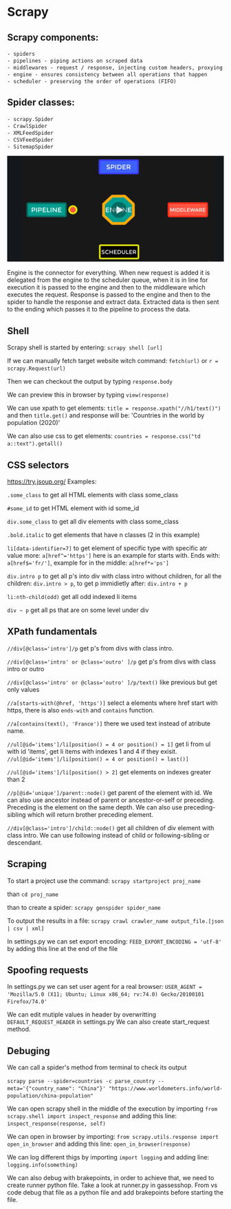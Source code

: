 # Scrapy
## Scrapy components:
    - spiders
    - pipelines - piping actions on scraped data
    - middlewares - request / response, injecting custom headers, proxying
    - engine - ensures consistency between all operations that happen
    - scheduler - preserving the order of operations (FIFO)

## Spider classes:
    - scrapy.Spider
    - CrawlSpider
    - XMLFeedSpider
    - CSVFeedSpider
    - SitemapSpider

![](2020-02-19-11-07-53.png)

Engine is the connector for everything. When new request is added it is delegated from the engine to the scheduler queue, when it is in line for execution it is passed to the engine and then to the middleware which executes the request. Response is passed to the engine and then to the spider to handle the response and extract data. Extracted data is then sent to the ending which passes it to the pipeline to process the data.

## Shell
Scrapy shell is started by entering:
`scrapy shell [url]`

If we can manually fetch target website witch command:
`fetch(url)` or `r = scrapy.Request(url)`

Then we can checkout the output by typing
`response.body`

We can preview this in browser by typing
`view(response)`

We can use xpath to get elements:
`title = response.xpath("//h1/text()")`
and then `title.get()` and response will be: 'Countries in the world by population (2020)'

We can also use css to get elements:
`countries = response.css("td a::text").getall()`

## CSS selectors
https://try.jsoup.org/
Examples:

`.some_class` to get all HTML elements with class some_class

`#some_id` to get HTML element with id some_id

`div.some_class` to get all div elements with class some_class

`.bold.italic` to get elements that have n classes (2 in this example)

`li[data-identifier=7]` to get element of specific type with specific atr value more: `a[href^='https']` here is an example for starts with. Ends with: `a[href$='fr/']`, example for in the middle: `a[href*='ps']`

`div.intro p` to get all p's into div with class intro without children, for all the children: `div.intro > p`, to get p immidietly after: `div.intro + p`

`li:nth-child(odd)` get all odd indexed li items

`div ~ p` get all ps that are on some level under div

## XPath fundamentals
`//div[@class='intro']/p` get p's from divs with class intro.

`//div[@class='intro' or @class='outro' ]/p` get p's from divs with class intro or outro

`//div[@class='intro' or @class='outro' ]/p/text()` like previous but get only values

`//a[starts-with(@href, 'https')]` select a elements where href start with https, there is also `ends-with` and `contains` function.

`//a[contains(text(), 'France')]` there we used text instead of atribute name.

`//ul[@id='items']/li[position() = 4 or position() = 1]` get li from ul with id 'items', get li items with indexes 1 and 4 if they exisit. `//ul[@id='items']/li[position() = 4 or position() = last()]`

`//ul[@id='items']/li[position() > 2]` get elements on indexes greater than 2

`//p[@id='unique']/parent::node()` get parent of the element with id. We can also use ancestor instead of parent or ancestor-or-self or preceding. Preceding is the element on the same depth. We can also use preceding-sibling which will return brother preceding element.

`//div[@class='intro']/child::node()` get all children of div element with class intro. We can use following instead of child or following-sibling or descendant.

## Scraping
To start a project use the command: `scrapy startproject proj_name`

than `cd proj_name`

than to create a spider: `scrapy genspider spider_name`

To output the results in a file:
`scrapy crawl crawler_name output_file.[json | csv | xml]`

In settings.py we can set export encoding:
`FEED_EXPORT_ENCODING = 'utf-8'` by adding this line at the end of the file

## Spoofing requests
In settings.py we can set user agent for a real browser:
`USER_AGENT = 'Mozilla/5.0 (X11; Ubuntu; Linux x86_64; rv:74.0) Gecko/20100101 Firefox/74.0'`

We can edit mutiple values in header by overwritting `DEFAULT_REQUEST_HEADER` in settings.py
We can also create start_request method.

## Debuging
We can call a spider's method from terminal to check its output

`scrapy parse --spider=countries -c parse_country --meta='{"country_name": "China"}' "https://www.worldometers.info/world-population/china-population"`

We can open scrapy shell in the middle of the execution by importing `from scrapy.shell import inspect_response`
and adding this line: `inspect_response(response, self)`

We can open in browser by importing: `from scrapy.utils.response import open_in_browser`
and adding this line: `open_in_browser(response)`

We can log different thigs by importing `import logging` and adding line:
`logging.info(something)`

We can also debug with brakepoints, in order to achieve that, we need to create runner python file. Take a look at runner.py in gassesshop. From vs code debug that file as a python file and add brakepoints before starting the file.
